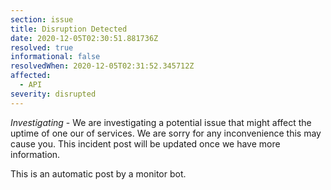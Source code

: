 ```yaml
---
section: issue
title: Disruption Detected
date: 2020-12-05T02:30:51.881736Z
resolved: true
informational: false
resolvedWhen: 2020-12-05T02:31:52.345712Z
affected:
  - API
severity: disrupted
---
```

*Investigating* - We are investigating a potential issue that might affect the uptime of one our of services. We are sorry for any inconvenience this may cause you. This incident post will be updated once we have more information.

This is an automatic post by a monitor bot.
        